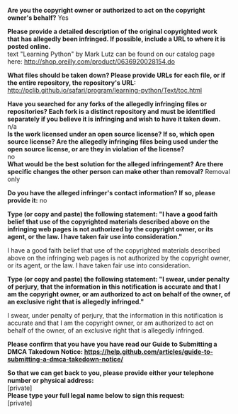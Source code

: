 **Are you the copyright owner or authorized to act on the copyright owner's behalf?** Yes

**Please provide a detailed description of the original copyrighted work that has allegedly been infringed. If possible, include a URL to where it is posted online.**  
text "Learning Python" by Mark Lutz can be found on our catalog page here: http://shop.oreilly.com/product/0636920028154.do

**What files should be taken down? Please provide URLs for each file, or if the entire repository, the repository's URL:** 
http://pclib.github.io/safari/program/learning-python/Text/toc.html

**Have you searched for any forks of the allegedly infringing files or repositories? Each fork is a distinct repository and must be identified separately if you believe it is infringing and wish to have it taken down.**  
n/a  
**Is the work licensed under an open source license? If so, which open source license? Are the allegedly infringing files being used under the open source license, or are they in violation of the license?**  
no  
**What would be the best solution for the alleged infringement? Are there specific changes the other person can make other than removal?** Removal only

**Do you have the alleged infringer's contact information? If so, please provide it:** no

**Type (or copy and paste) the following statement: "I have a good faith belief that use of the copyrighted materials described above on the infringing web pages is not authorized by the copyright owner, or its agent, or the law. I have taken fair use into consideration."**

I have a good faith belief that use of the copyrighted materials described above on the infringing web pages is not authorized by the copyright owner, or its agent, or the law. I have taken fair use into consideration.

**Type (or copy and paste) the following statement: "I swear, under penalty of perjury, that the information in this notification is accurate and that I am the copyright owner, or am authorized to act on behalf of the owner, of an exclusive right that is allegedly infringed."**

I swear, under penalty of perjury, that the information in this notification is accurate and that I am the copyright owner, or am authorized to act on behalf of the owner, of an exclusive right that is allegedly infringed.

**Please confirm that you have you have read our Guide to Submitting a DMCA Takedown Notice: https://help.github.com/articles/guide-to-submitting-a-dmca-takedown-notice/**

**So that we can get back to you, please provide either your telephone number or physical address:**  
[private]  
**Please type your full legal name below to sign this request:**  
[private]
